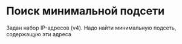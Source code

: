 # Поиск минимальной подсети

Задан набор IP-адресов (v4). Надо найти минимальную подсеть, содержащую эти адреса